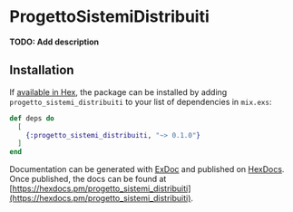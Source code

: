 # ProgettoSistemiDistribuiti

**TODO: Add description**

## Installation

If [available in Hex](https://hex.pm/docs/publish), the package can be installed
by adding `progetto_sistemi_distribuiti` to your list of dependencies in `mix.exs`:

```elixir
def deps do
  [
    {:progetto_sistemi_distribuiti, "~> 0.1.0"}
  ]
end
```

Documentation can be generated with [ExDoc](https://github.com/elixir-lang/ex_doc)
and published on [HexDocs](https://hexdocs.pm). Once published, the docs can
be found at [https://hexdocs.pm/progetto_sistemi_distribuiti](https://hexdocs.pm/progetto_sistemi_distribuiti).

